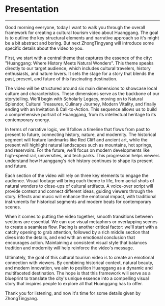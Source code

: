 # **Presentation**

---

Good morning everyone, today I want to walk you through the overall framework for creating a cultural tourism video about Huanggang. The goal is to outline the key structural elements and narrative approach so it's might be a bit abstract and boring. But next ZhongTingyang will introduce some specific details about the video to you.

First, we start with a central theme that captures the essence of the city: "Huanggang: Where History Meets Natural Wonders". This theme speaks directly to our target audience, which includes cultural travelers, history enthusiasts, and nature lovers. It sets the stage for a story that blends the past, present, and future of this fascinating destination.

The video will be structured around six main dimensions to showcase local culture and characteristics. These dimensions serve as the backbone of our storytelling. We'll begin with Scholarly Legacy, moving on to Natural Splendor, Cultural Treasures, Culinary Journey, Modern Vitality, and finally ending with an Invitation & Call-to-Action. This sequence allows us to build a comprehensive portrait of Huanggang, from its intellectual heritage to its contemporary energy.

In terms of narrative logic, we'll follow a timeline that flows from past to present to future, connecting history, nature, and modernity. The historical segment will feature landmarks like Red Cliff and ancient art, while the present will highlight natural landscapes such as mountains, hot springs, and reservoirs. For the future, we'll focus on modern developments like high-speed rail, universities, and tech parks. This progression helps viewers understand how Huanggang's rich history continues to shape its present and future.

Each section of the video will rely on three key elements to engage the audience. Visual footage will bring each theme to life, from aerial shots of natural wonders to close-ups of cultural artifacts. A voice-over script will provide context and connect different ideas, guiding viewers through the story. Effects and music will enhance the emotional impact, with traditional instruments for historical segments and modern beats for contemporary scenes.

When it comes to putting the video together, smooth transitions between sections are essential. We can use visual metaphors or overlapping scenes to create a seamless flow. Pacing is another critical factor: we'll start with a catchy opening to grab attention, followed by a rich middle section that dives into the details, and end with an emotional conclusion that encourages action. Maintaining a consistent visual style that balances tradition and modernity will help reinforce the video's message.

Ultimately, the goal of this cultural tourism video is to create an emotional connection with viewers. By combining historical context, natural beauty, and modern innovation, we aim to position Huanggang as a dynamic and multifaceted destination. The hope is that this framework will serve as a blueprint to translate the city's unique essence into a compelling visual story that inspires people to explore all that Huanggang has to offer.

Thank you for listening, and now it's time for some details given by ZhongTingyang.
